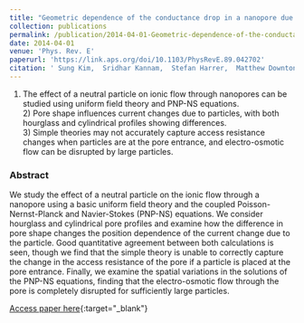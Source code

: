 ```yaml
---
title: "Geometric dependence of the conductance drop in a nanopore due to a particle"
collection: publications
permalink: /publication/2014-04-01-Geometric-dependence-of-the-conductance-drop-in-a-nanopore-due-to-a-particle
date: 2014-04-01
venue: 'Phys. Rev. E'
paperurl: 'https://link.aps.org/doi/10.1103/PhysRevE.89.042702'
citation: ' Sung Kim,  Sridhar Kannam,  Stefan Harrer,  Matthew Downton,  Stephen Moore,  John Wagner, &quot;Geometric dependence of the conductance drop in a nanopore due to a particle.&quot; Phys. Rev. E, 2014.'
---
```

1) The effect of a neutral particle on ionic flow through nanopores can be studied using uniform field theory and PNP-NS equations. <br> 2) Pore shape influences current changes due to particles, with both hourglass and cylindrical profiles showing differences. <br> 3) Simple theories may not accurately capture access resistance changes when particles are at the pore entrance, and electro-osmotic flow can be disrupted by large particles.<br>

### Abstract

We study the effect of a neutral particle on the ionic flow through a nanopore using a basic uniform field theory and the coupled Poisson-Nernst-Planck and Navier-Stokes (PNP-NS) equations. We consider hourglass and cylindrical pore profiles and examine how the difference in pore shape changes the position dependence of the current change due to the particle. Good quantitative agreement between both calculations is seen, though we find that the simple theory is unable to correctly capture the change in the access resistance of the pore if a particle is placed at the pore entrance. Finally, we examine the spatial variations in the solutions of the PNP-NS equations, finding that the electro-osmotic flow through the pore is completely disrupted for sufficiently large particles.

[Access paper here](https://link.aps.org/doi/10.1103/PhysRevE.89.042702){:target="_blank"}
